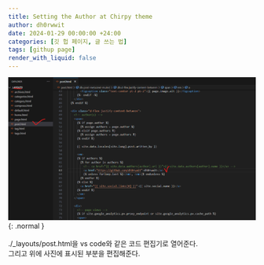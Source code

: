 ```yaml
---
title: Setting the Author at Chirpy theme
author: dh0rwwit
date: 2024-01-29 00:00:00 +24:00
categories: [깃 헙 페이지, 글 쓰는 법]
tags: [githup page]
render_with_liquid: false
---
```

![Desktop View](/assets/img/favicons/forAuthor.png){: .normal }
<br>
<br>
./_layouts/post.html을 vs code와 같은 코드 편집기로 열어준다. <br>
그리고 위에 사진에 표시된 부분을 편집해준다.